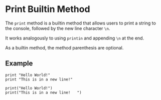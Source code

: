 # Print Builtin Method

The `print` method is a builtin method that allows users to print a string to the console,
followed by the new line character `\n`.

It works analogously to using `printin` and appending `\n` at the end.

As a builtin method, the method parenthesis are optional.

## Example

```gno
print "Hello World!"
print "This is in a new line!"

print("Hello World!")
print("This is in a new line!   ")
```
